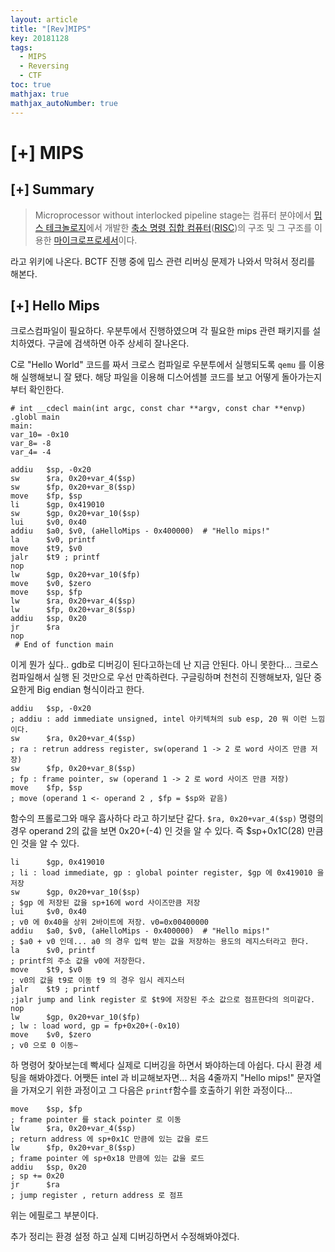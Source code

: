 ```yaml
---
layout: article
title: "[Rev]MIPS"
key: 20181128
tags:
  - MIPS
  - Reversing
  - CTF
toc: true
mathjax: true
mathjax_autoNumber: true
---
```


# [+] MIPS

## [+] Summary

> Microprocessor without interlocked pipeline stage는 컴퓨터 분야에서 [밉스 테크놀로지](https://ko.wikipedia.org/w/index.php?title=%EB%B0%89%EC%8A%A4_%ED%85%8C%ED%81%AC%EB%86%80%EB%A1%9C%EC%A7%80&action=edit&redlink=1)에서 개발한 [축소 명령 집합 컴퓨터](https://ko.wikipedia.org/wiki/%EC%B6%95%EC%86%8C_%EB%AA%85%EB%A0%B9_%EC%A7%91%ED%95%A9_%EC%BB%B4%ED%93%A8%ED%84%B0)([RISC](https://ko.wikipedia.org/wiki/RISC))의 구조 및 그 구조를 이용한 [마이크로프로세서](https://ko.wikipedia.org/wiki/%EB%A7%88%EC%9D%B4%ED%81%AC%EB%A1%9C%ED%94%84%EB%A1%9C%EC%84%B8%EC%84%9C)이다.

라고 위키에 나온다. BCTF 진행 중에 밉스 관련 리버싱 문제가 나와서 막혀서 정리를 해본다.

## [+] Hello Mips

크로스컴파일이 필요하다. 우분투에서 진행하였으며 각 필요한 mips 관련 패키지를 설치하였다. 구글에 검색하면 아주 상세히 잘나온다.

C로 "Hello World" 코드를 짜서 크로스 컴파일로 우분투에서 실행되도록 `qemu` 를 이용해 실행해보니 잘 됐다.
해당 파일을 이용해 디스어셈블 코드를 보고 어떻게 돌아가는지부터 확인한다.

```assembly
# int __cdecl main(int argc, const char **argv, const char **envp)
.globl main
main:
var_10= -0x10
var_8= -8
var_4= -4

addiu   $sp, -0x20
sw      $ra, 0x20+var_4($sp)
sw      $fp, 0x20+var_8($sp)
move    $fp, $sp
li      $gp, 0x419010
sw      $gp, 0x20+var_10($sp)
lui     $v0, 0x40
addiu   $a0, $v0, (aHelloMips - 0x400000)  # "Hello mips!"
la      $v0, printf
move    $t9, $v0
jalr    $t9 ; printf
nop
lw      $gp, 0x20+var_10($fp)
move    $v0, $zero
move    $sp, $fp
lw      $ra, 0x20+var_4($sp)
lw      $fp, 0x20+var_8($sp)
addiu   $sp, 0x20
jr      $ra
nop
 # End of function main
```

이게 뭔가 싶다.. gdb로 디버깅이 된다고하는데 난 지금 안된다. 아니 못한다... 크로스컴파일해서 실행 된 것만으로 우선 만족하련다.
구글링하며 천천히 진행해보자, 일단 중요한게 Big endian 형식이라고 한다.

```assembly
addiu   $sp, -0x20
; addiu : add immediate unsigned, intel 아키텍쳐의 sub esp, 20 뭐 이런 느낌이다.
sw      $ra, 0x20+var_4($sp)
; ra : retrun address register, sw(operand 1 -> 2 로 word 사이즈 만큼 저장)
sw      $fp, 0x20+var_8($sp)
; fp : frame pointer, sw (operand 1 -> 2 로 word 사이즈 만큼 저장)
move    $fp, $sp
; move (operand 1 <- operand 2 , $fp = $sp와 같음)
```

함수의 프롤로그와 매우 흡사하다 라고 하기보단 같다.
`$ra, 0x20+var_4($sp)` 명령의 경우 operand 2의 값을 보면 0x20+(-4) 인 것을 알 수 있다. 즉 $sp+0x1C(28) 만큼 인 것을 알 수 있다.

```assembly
li      $gp, 0x419010
; li : load immediate, gp : global pointer register, $gp 에 0x419010 을 저장
sw      $gp, 0x20+var_10($sp)
; $gp 에 저장된 값을 sp+16에 word 사이즈만큼 저장
lui     $v0, 0x40
; v0 에 0x40을 상위 2바이트에 저장. v0=0x00400000
addiu   $a0, $v0, (aHelloMips - 0x400000)  # "Hello mips!"
; $a0 + v0 인데... a0 의 경우 입력 받는 값을 저장하는 용도의 레지스터라고 한다.
la      $v0, printf
; printf의 주소 값을 v0에 저장한다.
move    $t9, $v0
; v0의 값을 t9로 이동 t9 의 경우 임시 레지스터
jalr    $t9 ; printf
;jalr jump and link register 로 $t9에 저장된 주소 값으로 점프한다의 의미같다.  
nop
lw      $gp, 0x20+var_10($fp)
; lw : load word, gp = fp+0x20+(-0x10)
move    $v0, $zero
; v0 으로 0 이동~
```

하 명령어 찾아보는데 빡세다 실제로 디버깅을 하면서 봐야하는데 아쉽다. 다시 환경 세팅을 해봐야겠다.
어쨋든 intel 과 비교해보자면... 처음 4줄까지 "Hello mips!" 문자열을 가져오기 위한 과정이고 그 다음은 `printf`함수를 호출하기 위한 과정이다... 

```assembly
move    $sp, $fp
; frame pointer 를 stack pointer 로 이동
lw      $ra, 0x20+var_4($sp)
; return address 에 sp+0x1C 만큼에 있는 값을 로드
lw      $fp, 0x20+var_8($sp)
; frame pointer 에 sp+0x18 만큼에 있는 값을 로드
addiu   $sp, 0x20
; sp += 0x20 
jr      $ra
; jump register , return address 로 점프
```

위는 에필로그 부분이다. 

추가 정리는 환경 설정 하고 실제 디버깅하면서 수정해봐야겠다.



